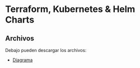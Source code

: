 # Terraform, Kubernetes & Helm Charts
## Archivos
Debajo pueden descargar los archivos:
* [Diagrama](https://drive.google.com/file/d/1z1L_VLYZXhxWTEzjSz6DBI1-Sv-vo_MB/view?usp=sharing) 